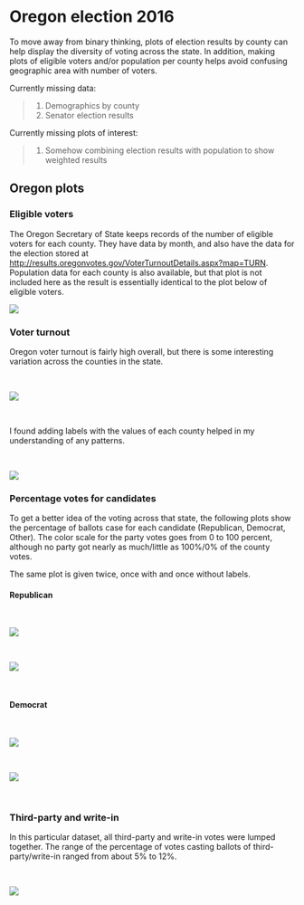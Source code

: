 
Oregon election 2016
====================

To move away from binary thinking, plots of election results by county can help display the diversity of voting across the state. In addition, making plots of eligible voters and/or population per county helps avoid confusing geographic area with number of voters.

Currently missing data:

> 1.  Demographics by county
> 2.  Senator election results

Currently missing plots of interest:

> 1.  Somehow combining election results with population to show weighted results

Oregon plots
------------

### Eligible voters

The Oregon Secretary of State keeps records of the number of eligible voters for each county. They have data by month, and also have the data for the election stored at <http://results.oregonvotes.gov/VoterTurnoutDetails.aspx?map=TURN>. Population data for each county is also available, but that plot is not included here as the result is essentially identical to the plot below of eligible voters.

![](README_files/figure-markdown_github/eligible-1.png)

### Voter turnout

Oregon voter turnout is fairly high overall, but there is some interesting variation across the counties in the state.

   

![](README_files/figure-markdown_github/turnout-1.png)

 

I found adding labels with the values of each county helped in my understanding of any patterns.

   

![](README_files/figure-markdown_github/turnout.labels-1.png)

### Percentage votes for candidates

To get a better idea of the voting across that state, the following plots show the percentage of ballots case for each candidate (Republican, Democrat, Other). The color scale for the party votes goes from 0 to 100 percent, although no party got nearly as much/little as 100%/0% of the county votes.

The same plot is given twice, once with and once without labels.

#### Republican

   

![](README_files/figure-markdown_github/repub-1.png)

   

![](README_files/figure-markdown_github/repub.labels-1.png)

   

#### Democrat

   

![](README_files/figure-markdown_github/dem-1.png)

   

![](README_files/figure-markdown_github/dem.labels-1.png)

   

### Third-party and write-in

In this particular dataset, all third-party and write-in votes were lumped together. The range of the percentage of votes casting ballots of third-party/write-in ranged from about 5% to 12%.

   

![](README_files/figure-markdown_github/other-1.png)
